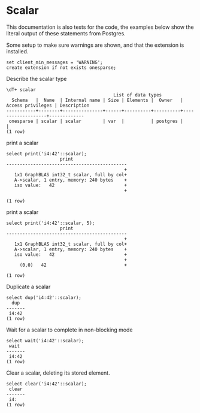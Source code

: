 # Scalar

This documentation is also tests for the code, the examples below
show the literal output of these statements from Postgres.

Some setup to make sure warnings are shown, and that the extension
is installed.
``` postgres-console
set client_min_messages = 'WARNING';
create extension if not exists onesparse;
```
Describe the scalar type
``` postgres-console
\dT+ scalar
                                        List of data types
  Schema   |  Name  | Internal name | Size | Elements |  Owner   | Access privileges | Description 
-----------+--------+---------------+------+----------+----------+-------------------+-------------
 onesparse | scalar | scalar        | var  |          | postgres |                   | 
(1 row)

```
print a scalar
``` postgres-console
select print('i4:42'::scalar);
                    print                    
---------------------------------------------
                                            +
   1x1 GraphBLAS int32_t scalar, full by col+
   A->scalar, 1 entry, memory: 240 bytes    +
   iso value:   42                          +
                                            +
 
(1 row)

```
print a scalar
``` postgres-console
select print('i4:42'::scalar, 5);
                    print                    
---------------------------------------------
                                            +
   1x1 GraphBLAS int32_t scalar, full by col+
   A->scalar, 1 entry, memory: 240 bytes    +
   iso value:   42                          +
                                            +
     (0,0)   42                             +
 
(1 row)

```
Duplicate a scalar
``` postgres-console
select dup('i4:42'::scalar);
  dup  
-------
 i4:42
(1 row)

```
Wait for a scalar to complete in non-blocking mode
``` postgres-console
select wait('i4:42'::scalar);
 wait  
-------
 i4:42
(1 row)

```
Clear a scalar, deleting its stored element.
``` postgres-console
select clear('i4:42'::scalar);
 clear 
-------
 i4:
(1 row)

```